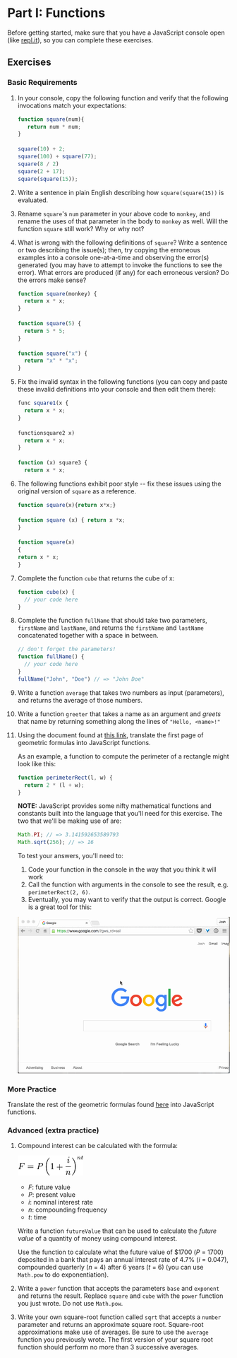 # Part I: Functions

Before getting started, make sure that you have a JavaScript console open (like <a href="http://www.repl.it/languages/javascript" target="_blank">repl.it</a>), so you can complete these exercises.

## Exercises

### Basic Requirements

1. In your console, copy the following function and verify
   that the following invocations match your expectations:

   ```js
   function square(num){
      return num * num;
   }
   
   square(10) + 2;
   square(100) + square(77);
   square(8 / 2)
   square(2 + 17);
   square(square(15));
   ```

2. Write a sentence in plain English describing how `square(square(15))` is
   evaluated.

3. Rename `square`'s `num` parameter in your above code to `monkey`, and
   rename the uses of that parameter in the body to `monkey` as well. Will the
   function `square` still work? Why or why not?

4. What is wrong with the following definitions of `square`? Write a sentence or
   two describing the issue(s); then, try copying the erroneous examples into a
   console one-at-a-time and observing the error(s) generated (you may have to
   attempt to invoke the functions to see the error). What errors are produced
   (if any) for each erroneous version? Do the errors make sense?

   ```js
   function square(monkey) {
     return x * x;
   }

   function square(5) {
     return 5 * 5;
   }

   function square("x") {
     return "x" * "x";
   }
   ```

5. Fix the invalid syntax in the following functions (you can copy and paste these
   invalid definitions into your console and then edit them there):

   ```js
   func square1(x {
     return x * x;
   }

   functionsquare2 x)
     return x * x;
   }

   function (x) square3 {
     return x * x;
   ```

6. The following functions exhibit poor style -- fix these issues using the
   original version of `square` as a reference.

   ```js
   function square(x){return x*x;}

   function square (x) { return x *x;
   }

   function square(x)
   {
   return x * x;
   }
   ```

7. Complete the function `cube` that returns the cube of x:

   ```js
   function cube(x) {
     // your code here
   }
   ```

8. Complete the function `fullName` that should take two parameters, `firstName`
   and `lastName`, and returns the `firstName` and `lastName` concatenated
   together with a space in between.

   ```js
   // don't forget the parameters!
   function fullName() {
     // your code here
   }
   fullName("John", "Doe") // => "John Doe"
   ```

9. Write a function `average` that takes two numbers as input (parameters), and
   returns the average of those numbers.

10. Write a function `greeter` that takes a name as an argument and *greets*
    that name by returning something along the lines of `"Hello, <name>!"`

11. Using the document found at <a href="http://www.gbcnv.edu/documents/ASC/docs/00000005.pdf" target="_blank">this link</a>, translate the first page of geometric
    formulas into JavaScript functions.

    As an example, a function to compute the perimeter of a rectangle might look
    like this:

    ```js
    function perimeterRect(l, w) {
      return 2 * (l + w);
    }
    ```

    **NOTE:** JavaScript provides some nifty mathematical functions and
    constants built into the language that you'll need for this exercise. The
    two that we'll be making use of are:

    ```js
    Math.PI; // => 3.141592653589793
    Math.sqrt(256); // => 16
    ```

    To test your answers, you'll need to:

    1. Code your function in the console in the way that you think it will work
    2. Call the function with arguments in the console to see the result, e.g.
      `perimeterRect(2, 6)`.
    3. Eventually, you may want to verify that the output is correct. Google is a
       great tool for this:

    ![google geometry answer](google-geometry-answer.gif)

### More Practice

Translate the rest of the geometric formulas found <a href="http://www.gbcnv.edu/documents/ASC/docs/00000005.pdf" target="_blank">here</a> into JavaScript functions.

### Advanced (extra practice)

1. Compound interest can be calculated with the formula:

    ![future value](future-value.png)

    - *F*: future value
    - *P*: present value
    - *i*: nominal interest rate
    - *n*: compounding frequency
    - *t*: time

   Write a function `futureValue` that can be used to calculate the *future value*
   of a quantity of money using compound interest.

   Use the function to calculate what the future value of $1700 (*P* = 1700)
   deposited in a bank that pays an annual interest rate of 4.7% (*i* = 0.047),
   compounded quarterly (*n* = 4) after 6 years (*t* = 6) (you can use
   `Math.pow` to do exponentiation).

2. Write a `power` function that accepts the parameters `base` and `exponent`
   and returns the result. Replace `square` and `cube` with the `power` function
   you just wrote. Do not use `Math.pow`.

3. Write your own square-root function called `sqrt` that accepts a `number`
   parameter and returns an approximate square root. Square-root approximations
   make use of averages. Be sure to use the `average` function you previously
   wrote. The first version of your square root function should perform no more
   than 3 successive averages.